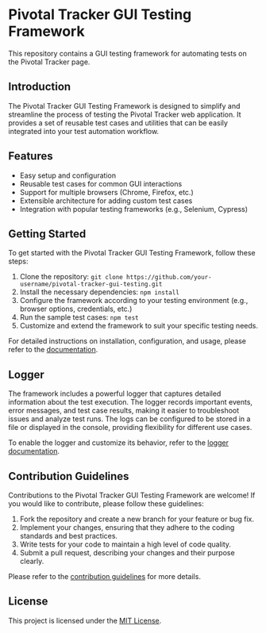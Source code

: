 # Pivotal Tracker GUI Testing Framework

This repository contains a GUI testing framework for automating tests on the Pivotal Tracker page.

## Introduction

The Pivotal Tracker GUI Testing Framework is designed to simplify and streamline the process of testing the Pivotal Tracker web application. It provides a set of reusable test cases and utilities that can be easily integrated into your test automation workflow.

## Features

- Easy setup and configuration
- Reusable test cases for common GUI interactions
- Support for multiple browsers (Chrome, Firefox, etc.)
- Extensible architecture for adding custom test cases
- Integration with popular testing frameworks (e.g., Selenium, Cypress)

## Getting Started

To get started with the Pivotal Tracker GUI Testing Framework, follow these steps:

1. Clone the repository: `git clone https://github.com/your-username/pivotal-tracker-gui-testing.git`
2. Install the necessary dependencies: `npm install`
3. Configure the framework according to your testing environment (e.g., browser options, credentials, etc.)
4. Run the sample test cases: `npm test`
5. Customize and extend the framework to suit your specific testing needs.

For detailed instructions on installation, configuration, and usage, please refer to the [documentation](docs/).

## Logger

The framework includes a powerful logger that captures detailed information about the test execution. The logger records important events, error messages, and test case results, making it easier to troubleshoot issues and analyze test runs. The logs can be configured to be stored in a file or displayed in the console, providing flexibility for different use cases.

To enable the logger and customize its behavior, refer to the [logger documentation](docs/logger.md).

## Contribution Guidelines

Contributions to the Pivotal Tracker GUI Testing Framework are welcome! If you would like to contribute, please follow these guidelines:

1. Fork the repository and create a new branch for your feature or bug fix.
2. Implement your changes, ensuring that they adhere to the coding standards and best practices.
3. Write tests for your code to maintain a high level of code quality.
4. Submit a pull request, describing your changes and their purpose clearly.

Please refer to the [contribution guidelines](CONTRIBUTING.md) for more details.

## License

This project is licensed under the [MIT License](LICENSE).
